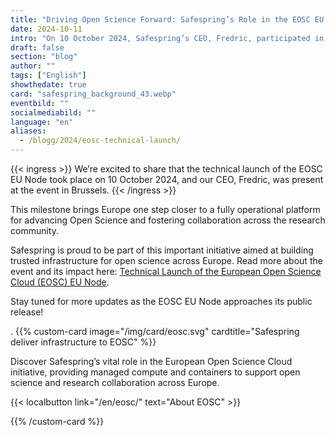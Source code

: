 ```yaml
---
title: "Driving Open Science Forward: Safespring’s Role in the EOSC EU Node Launch"
date: 2024-10-11
intro: "On 10 October 2024, Safespring’s CEO, Fredric, participated in the EOSC EU Node technical launch in Brussels, where Europe took a major step towards enhancing Open Science and research collaboration."
draft: false
section: "blog"
author: ""
tags: ["English"]
showthedate: true
card: "safespring_background_43.webp"
eventbild: ""
socialmediabild: ""
language: "en"
aliases:
  - /blogg/2024/eosc-technical-launch/
---
```


{{< ingress >}}
We’re excited to share that the technical launch of the EOSC EU Node took place on 10 October 2024, and our CEO, Fredric, was present at the event in Brussels.
{{< /ingress >}}

This milestone brings Europe one step closer to a fully operational platform for advancing Open Science and fostering collaboration across the research community.

Safespring is proud to be part of this important initiative aimed at building trusted infrastructure for open science across Europe. Read more about the event and its impact here: [Technical Launch of the European Open Science Cloud (EOSC) EU Node](https://open-science-cloud.ec.europa.eu/news/technical-launch-european-open-science-cloud-eosc-eu-node-sets-stage-successful-deployment).

Stay tuned for more updates as the EOSC EU Node approaches its public release!

.
{{% custom-card image="/img/card/eosc.svg" cardtitle="Safespring deliver infrastructure to EOSC" %}}

Discover Safespring’s vital role in the European Open Science Cloud initiative, providing managed compute and containers to support open science and research collaboration across Europe.

{{< localbutton link="/en/eosc/" text="About EOSC" >}}

{{% /custom-card %}}
